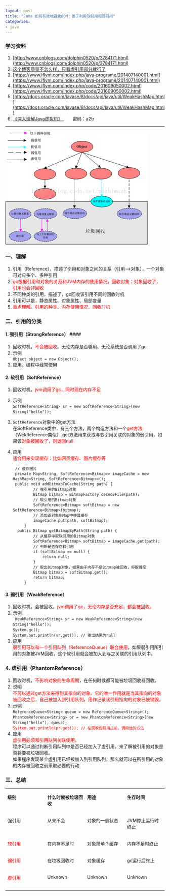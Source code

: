 ```yaml
---
layout: post
title: "Java 如何有效地避免OOM：善于利用软引用和弱引用"
categories:
- java
---
```

### 学习资料 ###
1. [http://www.cnblogs.com/dolphin0520/p/3784171.html](http://www.cnblogs.com/dolphin0520/p/3784171.html) 
2. [这个博客质量不怎么样，只看虚引用部分就行了](http://droidyue.com/blog/2014/10/12/understanding-weakreference-in-java/)
3. [https://www.iflym.com/index.php/java-programe/201407140001.html](https://www.iflym.com/index.php/java-programe/201407140001.html)
4. [https://www.iflym.com/index.php/code/201609050002.html](https://www.iflym.com/index.php/code/201609050002.html)
4. [https://docs.oracle.com/javase/8/docs/api/java/util/WeakHashMap.html](https://docs.oracle.com/javase/8/docs/api/java/util/WeakHashMap.html)
2. [《深入理解Java虚拟机》 ](http://pan.baidu.com/s/1c2A3XOO)&emsp;&emsp;密码：a2tr

-----

![](/img/java-reference.png)

### <a>一、理解</a> ###
1. 引用（Reference），描述了引用和对象之间的关系（引用-->对象），一个对象可对应多个、多种引用
2. <font color="red">gc根据引用和对象的关系和JVM内存的使用情况，回收对象；对象回收了，引用也会非回收</font>
3. 不同种类的引用，描述了，gc回收该引用不同的回收时机
4. 引用可以是，静态属性、对象属性、局部变量
5. <font color="red">重点理解。引用的种类、内存使用情况、回收时机</font>


### <a>二、引用的分类</a> ###

#### <a>1. 强引用（StrongReference） </a>####

1. 回收时机，<font color="red">不会被回收</font>。无论内存是否够用、无论系统是否调用了gc
2. 示例<br/>
	`Object object = new Object();`<br/>
3. 应用，编程中经常使用
	
#### <a>2. 软引用（SoftReference）</a> ####

1. 回收时机，<font color="red">jvm调用了gc，同时现在内存不足</font>
2. 示例<br/>
	 `SoftReference<String> sr = new SoftReference<String>(new String("hello")); `
3. `SoftReference`对象中的get方法<br/>
	在SoftReference类中，有三个方法，两个构造方法和一个<font color="red">get方法</font>（WekReference类似）
	get方法用来获取与软引用关联的对象的弱引用，如果该<font color="red">对象被回收了，则返回null</font>
3. 应用<br/><font color="red">适合用来实现缓存：比如网页缓存、图片缓存等</font>

		// 缓存图片
		private Map<String, SoftReference<Bitmap>> imageCache = new HashMap<String, SoftReference<Bitmap>>();
		public void addBitmapToCache(String path) {
		        // 强引用的Bitmap对象
		        Bitmap bitmap = BitmapFactory.decodeFile(path);
		        // 软引用的Bitmap对象
		        SoftReference<Bitmap> softBitmap = new SoftReference<Bitmap>(bitmap);
		        // 添加该对象到Map中使其缓存
		        imageCache.put(path, softBitmap);
		    }
		 public Bitmap getBitmapByPath(String path) {
		        // 从缓存中取软引用的Bitmap对象
		        SoftReference<Bitmap> softBitmap = imageCache.get(path);
		        // 判断是否存在软引用
		        if (softBitmap == null) {
		            return null;
		        }
		        // 取出Bitmap对象，如果由于内存不足Bitmap被回收，将取得空
		        Bitmap bitmap = softBitmap.get();
		        return bitmap;
		    }

#### <a>3. 弱引用（WeakReference）</a> ####

1. 回收时机，会被回收。<font color="red">jvm调用了gc，无论内存是否充足，都会被回收。</font>
2. 示例<br/>
	` WeakReference<String> sr = new WeakReference<String>(new String("hello"));`<br/>
	`System.gc();`<br/>
	`System.out.println(sr.get()); // 输出结果为null`
3. 应用<br/><font color="red">弱引用可以和一个引用队列（ReferenceQueue）联合使用</font>，如果弱引用所引用的对象被JVM回收，这个软引用就会被加入到与之关联的引用队列中。
	
### <a>4. 虚引用（PhantomReference）</a> ###
1. 回收时机，<font color="red">不影响对象的生命周期</font>，在任何时候都可能被垃圾回收器回收。
2. 说明<br/>
	<font color=red>不可以通过get方法来得到其指向的对象。它的唯一作用就是当其指向的对象被回收之后，自己被加入到引用队列，用作记录该引用指向的对象已被销毁。</font>
2. 示例<br/>
	`ReferenceQueue<String> queue = new ReferenceQueue<String>();`<br/>
	`PhantomReference<String> pr = new PhantomReference<String>(new String("hello"), queue);`<br/>
	<font color="red">`System.out.println(pr.get()); // 在回收虚引用之前，调用他的方法`</font>
3. 应用<br/>
	<font color="red">虚引用必须和引用队列关联使用。</font><br/>
	程序可以通过判断引用队列中是否已经加入了虚引用，来了解被引用的对象是否将要被垃圾回收。<br/>
	如果程序发现某个虚引用已经被加入到引用队列，那么就可以在所引用的对象的内存被回收之前采取必要的行动</font>

### <a>三、总结</a> ###

<table class="meng">
  <tbody>
    <tr>
      <td valign="top" width="25%"><p><span style="font-size: 14px;"><strong>级别</strong></span></p></td>
      <td valign="top" width="25%"><p><span style="font-size: 14px;"><strong>什么时候被垃圾回收</strong></span></p></td>
      <td valign="top" width="25%"><p><span style="font-size: 14px;"><strong>用途</strong></span></p></td>
      <td valign="top" width="25%"><p><span style="font-size: 14px;"><strong>生存时间</strong></span></p></td>
    </tr>
    <tr>
      <td valign="top" width="25%"><p><span style="font-size: 14px;">强引用</span></p></td>
      <td valign="top" width="25%"><p><span style="font-size: 14px;">从来不会</span></p></td>
      <td valign="top" width="25%"><p><span style="font-size: 14px;">对象的一般状态</span></p></td>
      <td valign="top" width="25%"><p><span style="font-size: 14px;">JVM停止运行时终止</span></p></td>
    </tr>
    <tr>
      <td valign="top" width="25%"><p><span style="font-size: 14px; color: #ff0000;">软引用</span></p></td>
      <td valign="top" width="25%"><p><span style="font-size: 14px;">在内存不足时</span></p></td>
      <td valign="top" width="25%"><p><span style="font-size: 14px;">对象简单？缓存</span></p></td>
      <td valign="top" width="25%"><p><span style="font-size: 14px;">内存不足时终止</span></p></td>
    </tr>
    <tr>
      <td valign="top" width="25%"><p><span style="font-size: 14px; color: #ff0000;">弱引用</span></p></td>
      <td valign="top" width="25%"><p><span style="font-size: 14px;">在垃圾回收时</span></p></td>
      <td valign="top" width="25%"><p><span style="font-size: 14px;">对象缓存</span></p></td>
      <td valign="top" width="25%"><p><span style="font-size: 14px;">gc运行后终止</span></p></td>
    </tr>
    <tr>
      <td valign="top" width="25%"><p><span style="font-size: 14px; color: #ff0000;">虚引用</span></p></td>
      <td valign="top" width="25%"><p><span style="font-size: 14px;">Unknown</span></p></td>
      <td valign="top" width="25%"><p><span style="font-size: 14px;">Unknown</span></p></td>
      <td valign="top" width="25%"><p><span style="font-size: 14px;">Unknown</span></p>
        <div><span style="font-size: 14px;">&nbsp;</span></div></td>
    </tr>
  </tbody>
</table>